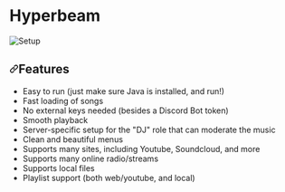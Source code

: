 # Hyperbeam

<img src="https://i.imgur.com/KM4l2dN.png" alt="Setup" data-canonical-src="https://i.imgur.com/KM4l2dN.png" style="max-width: 100%;">
<h2 dir="auto"><a id="user-content-features" class="anchor" aria-hidden="true" href="#features"><svg class="octicon octicon-link" viewBox="0 0 16 16" version="1.1" width="16" height="16" aria-hidden="true"><path fill-rule="evenodd" d="M7.775 3.275a.75.75 0 001.06 1.06l1.25-1.25a2 2 0 112.83 2.83l-2.5 2.5a2 2 0 01-2.83 0 .75.75 0 00-1.06 1.06 3.5 3.5 0 004.95 0l2.5-2.5a3.5 3.5 0 00-4.95-4.95l-1.25 1.25zm-4.69 9.64a2 2 0 010-2.83l2.5-2.5a2 2 0 012.83 0 .75.75 0 001.06-1.06 3.5 3.5 0 00-4.95 0l-2.5 2.5a3.5 3.5 0 004.95 4.95l1.25-1.25a.75.75 0 00-1.06-1.06l-1.25 1.25a2 2 0 01-2.83 0z"></path></svg></a>Features</h2>
<ul dir="auto">
<li>Easy to run (just make sure Java is installed, and run!)</li>
<li>Fast loading of songs</li>
<li>No external keys needed (besides a Discord Bot token)</li>
<li>Smooth playback</li>
<li>Server-specific setup for the "DJ" role that can moderate the music</li>
<li>Clean and beautiful menus</li>
<li>Supports many sites, including Youtube, Soundcloud, and more</li>
<li>Supports many online radio/streams</li>
<li>Supports local files</li>
<li>Playlist support (both web/youtube, and local)</li>
</ul>